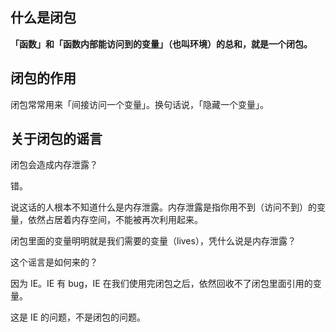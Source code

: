 ## 什么是闭包

**「函数」和「函数内部能访问到的变量」（也叫环境）的总和，就是一个闭包。**



## 闭包的作用

闭包常常用来「间接访问一个变量」。换句话说，「隐藏一个变量」。



## 关于闭包的谣言

闭包会造成内存泄露？

错。

说这话的人根本不知道什么是内存泄露。内存泄露是指你用不到（访问不到）的变量，依然占居着内存空间，不能被再次利用起来。

闭包里面的变量明明就是我们需要的变量（lives），凭什么说是内存泄露？

这个谣言是如何来的？

因为 IE。IE 有 bug，IE 在我们使用完闭包之后，依然回收不了闭包里面引用的变量。

这是 IE 的问题，不是闭包的问题。

